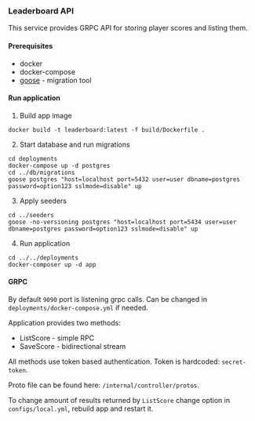 ### Leaderboard API

This service provides GRPC API for storing player scores and listing them.

#### Prerequisites

* docker
* docker-compose
* [goose](https://github.com/pressly/goose) - migration tool

#### Run application

1. Build app image

`docker build -t leaderboard:latest -f build/Dockerfile .`

2. Start database and run migrations

```
cd deployments
docker-compose up -d postgres
cd ../db/migrations
goose postgres "host=localhost port=5432 user=user dbname=postgres password=option123 sslmode=disable" up
```

3. Apply seeders

```
cd ../seeders
goose -no-versioning postgres "host=localhost port=5434 user=user dbname=postgres password=option123 sslmode=disable" up
```

4. Run application

```
cd ../../deployments
docker-composer up -d app
```

#### GRPC

By default `9090` port is listening grpc calls. Can be changed in `deployments/docker-compose.yml` if needed.

Application provides two methods:
- ListScore - simple RPC
- SaveScore - bidirectional stream

All methods use token based authentication. Token is hardcoded: `secret-token`.

Proto file can be found here: `/internal/controller/protos`.

To change amount of results returned by `ListScore` change option in `configs/local.yml`, rebuild app and restart it.
